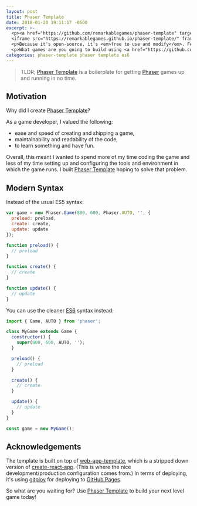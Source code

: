 ```yaml
---
layout: post
title: Phaser Template
date: 2018-01-20 19:11:17 -0500
excerpt: >-
  <p><a href="https://github.com/remarkablegames/phaser-template" target="_blank">Phaser Template</a> is a boilerplate for creating Phaser games with ES6 syntax support.</p>
  <iframe src="https://remarkablegames.github.io/phaser-template/" frameBorder="0" width="100%" height="300px"></iframe>
  <p>Because it's open-source, it's <em>free to use and modify</em>. Feedback and contributions are always welcome!</p>
  <p>What games are you going to build using <a href="https://github.com/remarkablegames/phaser-template" target="_blank">Phaser Template</a>?</p>
categories: phaser-template phaser template es6
---
```


> TLDR; [Phaser Template](https://github.com/remarkablegames/phaser-template) is a boilerplate for getting [Phaser](https://phaser.io) games up and running in no time.

## Motivation

Why did I create [Phaser Template](https://github.com/remarkablegames/phaser-template)?

As a game developer, I valued the following:
- ease and speed of creating and shipping a game,
- maintainability and readability of the code,
- to learn something and have fun.

Overall, this meant I wanted to spend more of my time coding the game and less of my time setting up and configuring the tools and environment in which the game runs. I built [Phaser Template](https://github.com/remarkablegames/phaser-template) hoping to solve that problem.

## Modern Syntax

Instead of the usual ES5 syntax:

```js
var game = new Phaser.Game(800, 600, Phaser.AUTO, '', {
  preload: preload,
  create: create,
  update: update
});

function preload() {
  // preload
}

function create() {
  // create
}

function update() {
  // update
}
```

You can use the cleaner [ES6](https://github.com/lukehoban/es6features#ecmascript-6-gitioes6features) syntax instead:

```js
import { Game, AUTO } from 'phaser';

class MyGame extends Game {
  constructor() {
    super(800, 600, AUTO, '');
  }

  preload() {
    // preload
  }

  create() {
    // create
  }

  update() {
    // update
  }
}

const game = new MyGame();
```

## Acknowledgements

The template is built on top of [web-app-template](https://github.com/remarkablemark/web-app-template), which is a stripped down version of [create-react-app](https://github.com/facebookincubator/create-react-app). (This is where the nice development/production configuration comes from.) In terms of deploying, it's using [gitploy](https://github.com/remarkablemark/gitploy) for deploying to [GitHub Pages](https://pages.github.com).

So what are you waiting for? Use [Phaser Template](https://github.com/remarkablegames/phaser-template) to build your next level game today!
